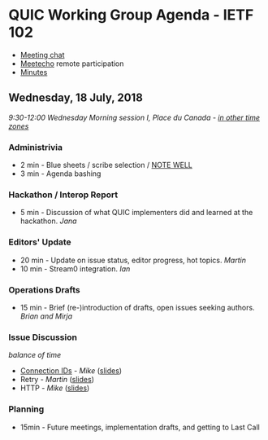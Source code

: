# QUIC Working Group Agenda - IETF 102

* [Meeting chat](xmpp:quic@jabber.ietf.org?join)
* [Meetecho](http://www.meetecho.com/ietf102/quic) remote participation
* [Minutes](http://etherpad.tools.ietf.org:9000/p/notes-ietf-102-quic)



## Wednesday, 18 July, 2018

*9:30-12:00	Wednesday Morning session I, Place du Canada - [in other time zones](https://www.timeanddate.com/worldclock/fixedtime.html?msg=QUIC+WG+Meeting&iso=20180718T0930&p1=165&ah=2&am=30)*

### Administrivia

* 2 min - Blue sheets / scribe selection / [NOTE WELL](https://www.ietf.org/about/note-well.html)
* 3 min - Agenda bashing

### Hackathon / Interop Report

* 5 min - Discussion of what QUIC implementers did and learned at the hackathon. *Jana*

### Editors' Update

* 20 min - Update on issue status, editor progress, hot topics. *Martin*
* 10 min - Stream0 integration. *Ian*
### Operations Drafts

* 15 min - Brief (re-)introduction of drafts, open issues seeking authors. *Brian and Mirja*

### Issue Discussion

*balance of time*

* [Connection IDs](https://github.com/quicwg/base-drafts/issues/1495) - *Mike* ([slides](https://github.com/quicwg/wg-materials/raw/master/ietf102/CIDs.pdf))
* Retry - *Martin* ([slides](https://github.com/quicwg/wg-materials/raw/master/ietf102/retry.pdf))
* HTTP - *Mike* ([slides](https://github.com/quicwg/wg-materials/raw/master/ietf102/HTTP.pdf))

### Planning

* 15min - Future meetings, implementation drafts, and getting to Last Call
